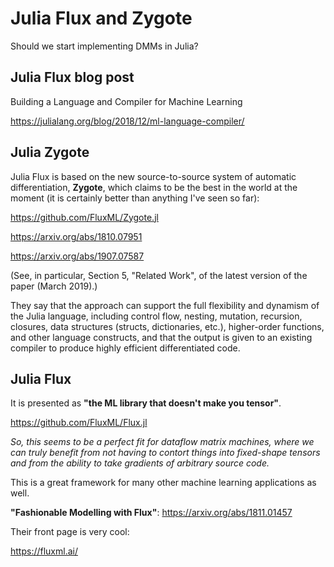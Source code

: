 # Julia Flux and Zygote

Should we start implementing DMMs in Julia?

## Julia Flux blog post

Building a Language and Compiler for Machine Learning

https://julialang.org/blog/2018/12/ml-language-compiler/

## Julia Zygote

Julia Flux is based on the new source-to-source system of automatic differentiation, **Zygote**,
which claims to be the best in the world at the moment 
(it is certainly better than anything I've seen so far):

https://github.com/FluxML/Zygote.jl

https://arxiv.org/abs/1810.07951

https://arxiv.org/abs/1907.07587

(See, in particular, Section 5, "Related Work", of the latest version of the paper (March 2019).)

They say that the approach can support the full flexibility and dynamism of the Julia language, 
including control flow, nesting, mutation, recursion, closures, data structures (structs, dictionaries, etc.), 
higher-order functions, and other language constructs, 
and that the output is given to an existing compiler to produce highly efficient differentiated code.

## Julia Flux

It is presented as **"the ML library that doesn't make you tensor"**.

https://github.com/FluxML/Flux.jl

_So, this seems to be a perfect fit for dataflow matrix machines, 
where we can truly benefit from not having to contort things into fixed-shape tensors 
and from the ability to take gradients of arbitrary source code._

This is a great framework for many other machine learning applications as well.

**"Fashionable Modelling with Flux"**: https://arxiv.org/abs/1811.01457

Their front page is very cool:

https://fluxml.ai/
